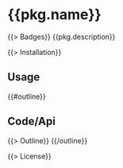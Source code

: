 # {{pkg.name}}
{{> Badges}}
{{pkg.description}}

{{> Installation}}

## Usage

{{#outline}}
## Code/Api
{{> Outline}}
{{/outline}}

{{> License}}
